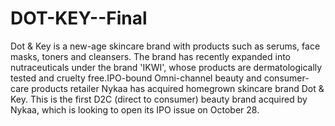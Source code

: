 # DOT-KEY--Final
Dot &amp; Key is a new-age skincare brand with products such as serums, face masks, toners and cleansers. The brand has recently expanded into nutraceuticals under the brand 'IKWI', whose products are dermatologically tested and cruelty free.IPO-bound Omni-channel beauty and consumer-care products retailer Nykaa has acquired homegrown skincare brand Dot &amp; Key. This is the first D2C (direct to consumer) beauty brand acquired by Nykaa, which is looking to open its IPO issue on October 28.
